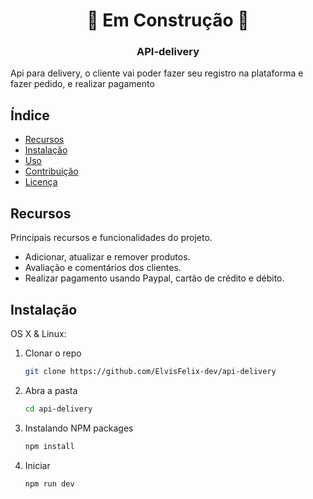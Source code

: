 <div align="center" id="top">
  <h1>🚧 Em Construção 🚧</h1>
</div>

<h3 align="center">API-delivery</h3>

Api para delivery, o cliente vai poder fazer seu registro na plataforma e fazer pedido, e realizar pagamento

## Índice

- [Recursos](#recursos)
- [Instalação](#instalação)
- [Uso](#uso)
- [Contribuição](#contribuição)
- [Licença](#licença)

## Recursos

Principais recursos e funcionalidades do projeto.

- Adicionar, atualizar e remover produtos.
- Avaliação e comentários dos clientes.
- Realizar pagamento usando Paypal, cartão de crédito e débito.

## Instalação

OS X & Linux:

1. Clonar o repo
   ```sh
   git clone https://github.com/ElvisFelix-dev/api-delivery
   ```
2. Abra a pasta
   ```sh
   cd api-delivery

3. Instalando NPM packages
   ```sh
   npm install
   ```

4. Iniciar
   ```sh
   npm run dev
   ```
